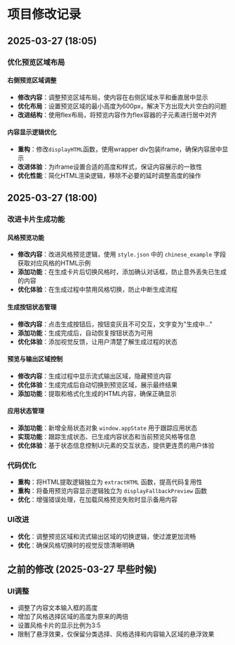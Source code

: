 # 项目修改记录

## 2025-03-27 (18:05)

### 优化预览区域布局

#### 右侧预览区域调整
- **修改内容**：调整预览区域布局，使内容在右侧区域水平和垂直居中显示
- **优化布局**：设置预览区域的最小高度为600px，解决下方出现大片空白的问题
- **改进结构**：使用flex布局，将预览内容作为flex容器的子元素进行居中对齐

#### 内容显示逻辑优化
- **重构**：修改`displayHTML`函数，使用wrapper div包装iframe，确保内容居中显示
- **改进体验**：为iframe设置合适的高度和样式，保证内容展示的一致性
- **优化性能**：简化HTML渲染逻辑，移除不必要的延时调整高度的操作

## 2025-03-27 (18:00)

### 改进卡片生成功能

#### 风格预览功能
- **修改内容**：改进风格预览逻辑，使用 `style.json` 中的 `chinese_example` 字段获取对应风格的HTML示例
- **添加功能**：在生成卡片后切换风格时，添加确认对话框，防止意外丢失已生成的内容
- **优化体验**：在生成过程中禁用风格切换，防止中断生成流程

#### 生成按钮状态管理
- **修改内容**：点击生成按钮后，按钮变灰且不可交互，文字变为"生成中..."
- **添加功能**：生成完成后，自动恢复按钮状态为可用
- **优化体验**：添加视觉反馈，让用户清楚了解生成过程的状态

#### 预览与输出区域控制
- **修改内容**：生成过程中显示流式输出区域，隐藏预览内容
- **优化体验**：生成完成后自动切换到预览区域，展示最终结果
- **添加功能**：提取和格式化生成的HTML内容，确保正确显示

#### 应用状态管理
- **添加功能**：新增全局状态对象 `window.appState` 用于跟踪应用状态
- **实现功能**：跟踪生成状态、已生成内容状态和当前预览风格等信息
- **优化体验**：基于状态信息控制UI元素的交互状态，提供更连贯的用户体验

### 代码优化
- **重构**：将HTML提取逻辑独立为 `extractHTML` 函数，提高代码复用性
- **重构**：将备用预览内容显示逻辑独立为 `displayFallbackPreview` 函数
- **优化**：增强错误处理，在加载风格预览失败时显示备用内容

### UI改进
- **优化**：调整预览区域和流式输出区域的切换逻辑，使过渡更加流畅
- **优化**：确保风格切换时的视觉反馈清晰明确

## 之前的修改 (2025-03-27 早些时候)

### UI调整
- 调整了内容文本输入框的高度
- 增加了风格选择区域的高度为原来的两倍
- 设置风格卡片的显示比例为3:5
- 限制了悬浮效果，仅保留分类选择、风格选择和内容输入区域的悬浮效果

